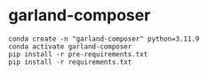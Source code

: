 # garland-composer

```
conda create -n "garland-composer" python=3.11.9
conda activate garland-composer
pip install -r pre-requirements.txt
pip install -r requirements.txt
```
